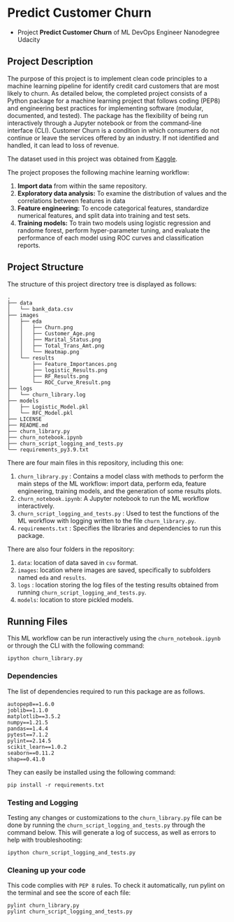# Predict Customer Churn

- Project **Predict Customer Churn** of ML DevOps Engineer Nanodegree Udacity

## Project Description

The purpose of this project is to implement clean code principles to a machine learning pipeline for identify credit card customers that are most likely to churn. As detailed below, the completed project consists of a Python package for a machine learning project that follows coding (PEP8) and engineering best practices for implementing software (modular, documented, and tested). The package has the flexibility of being run interactively through a Jupyter notebook or from the command-line interface (CLI).  Customer Churn is a condition in which consumers do not continue or leave the services offered by an industry. If not identified and handled, it can lead to loss of revenue. 

The dataset used in this project was obtained from [Kaggle](https://www.kaggle.com/sakshigoyal7/credit-card-customers/code). 

The project proposes the following machine learning workflow:

1. __Import data__ from within the same repository.
2. __Exploratory data analysis:__  To examine the distribution of values and the correlations between features in data
3. __Feature engineering:__ To encode categorical features, standardize numerical features, and split data into training and test sets.
4. __Training models:__ To train two models using logistic regression and randome forest, perform hyper-parameter tuning, and evaluate the performance of each model using ROC curves and classification reports.

## Project Structure

The structure of this project directory tree is displayed as follows:

```
.
├── data
│   └── bank_data.csv
├── images
│   ├── eda
│   │   ├── Churn.png
│   │   ├── Customer_Age.png
│   │   ├── Marital_Status.png
│   │   ├── Total_Trans_Amt.png
│   │   └── Heatmap.png
│   └── results
│       ├── Feature_Importances.png
│       ├── logistic_Results.png
│       ├── RF_Results.png
│       └── ROC_Curve_Rresult.png
├── logs
│   └── churn_library.log
├── models
│   ├── Logistic_Model.pkl
│   └── RFC_Model.pkl
├── LICENSE
├── README.md
├── churn_library.py
├── churn_notebook.ipynb
├── churn_script_logging_and_tests.py
└── requirements_py3.9.txt
```

There are four main files in this repository, including this one:

1. `churn_library.py` : Contains a model class with methods to perform the main steps of the ML workflow: import data, perform eda, feature engineering, training models, and the generation of some results plots.
2. `churn_notebook.ipynb`: A Jupyter notebook to run the ML workflow interactively.
3. `churn_script_logging_and_tests.py` : Used to test the functions of the ML workflow with logging written to the file `churn_library.py`.
4. `requirements.txt` : Specifies the libraries and dependencies to run this package.

There are also four folders in the repository:

1. `data`: location of data saved in `csv` format.
2. `images`: location where images are saved, specifically to subfolders named `eda` and `results`.
3. `logs` : location storing the log files of the testing results obtained from running `churn_script_logging_and_tests.py`.
4. `models`: location to store pickled models.


## Running Files

This ML workflow can be run interactively using the `churn_notebook.ipynb` or through the CLI with the following command:

```
ipython churn_library.py
```

### Dependencies

The list of dependencies required to run this package are as follows.

```
autopep8==1.6.0
joblib==1.1.0
matplotlib==3.5.2
numpy==1.21.5
pandas==1.4.4
pytest==7.1.2
pylint==2.14.5
scikit_learn==1.0.2
seaborn==0.11.2
shap==0.41.0
```

They can easily be installed using the following command:

```
pip install -r requirements.txt
```

### Testing and Logging

Testing any changes or customizations to the `churn_library.py` file can be done by running the `churn_script_logging_and_tests.py` through the command below.  This will generate a log of success, as well as errors to help with troubleshooting:

```
ipython churn_script_logging_and_tests.py
```

### Cleaning up your code

This code complies with `PEP 8` rules. To check it automatically, run pylint on the terminal and see the score of each file:

```
pylint churn_library.py
pylint churn_script_logging_and_tests.py


